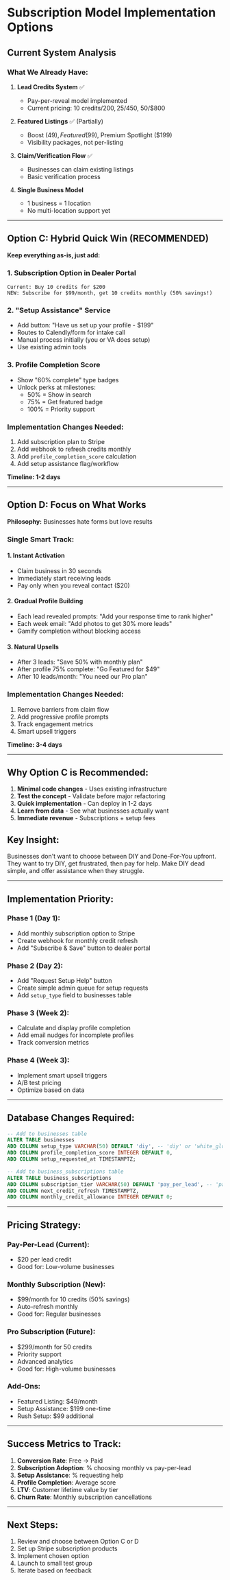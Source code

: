 # Subscription Model Implementation Options

## Current System Analysis

### What We Already Have:
1. **Lead Credits System** ✅
   - Pay-per-reveal model implemented
   - Current pricing: 10 credits/$200, 25/$450, 50/$800

2. **Featured Listings** ✅ (Partially)
   - Boost ($49), Featured ($99), Premium Spotlight ($199)
   - Visibility packages, not per-listing

3. **Claim/Verification Flow** ✅
   - Businesses can claim existing listings
   - Basic verification process

4. **Single Business Model**
   - 1 business = 1 location
   - No multi-location support yet

---

## Option C: Hybrid Quick Win (RECOMMENDED)

**Keep everything as-is, just add:**

### 1. Subscription Option in Dealer Portal
```
Current: Buy 10 credits for $200
NEW: Subscribe for $99/month, get 10 credits monthly (50% savings!)
```

### 2. "Setup Assistance" Service
- Add button: "Have us set up your profile - $199"
- Routes to Calendly/form for intake call
- Manual process initially (you or VA does setup)
- Use existing admin tools

### 3. Profile Completion Score
- Show "60% complete" type badges
- Unlock perks at milestones:
  - 50% = Show in search
  - 75% = Get featured badge
  - 100% = Priority support

### Implementation Changes Needed:
1. Add subscription plan to Stripe
2. Add webhook to refresh credits monthly
3. Add `profile_completion_score` calculation
4. Add setup assistance flag/workflow

**Timeline: 1-2 days**

---

## Option D: Focus on What Works

**Philosophy:** Businesses hate forms but love results

### Single Smart Track:

#### 1. Instant Activation
- Claim business in 30 seconds
- Immediately start receiving leads
- Pay only when you reveal contact ($20)

#### 2. Gradual Profile Building
- Each lead revealed prompts: "Add your response time to rank higher"
- Each week email: "Add photos to get 30% more leads"
- Gamify completion without blocking access

#### 3. Natural Upsells
- After 3 leads: "Save 50% with monthly plan"
- After profile 75% complete: "Go Featured for $49"
- After 10 leads/month: "You need our Pro plan"

### Implementation Changes Needed:
1. Remove barriers from claim flow
2. Add progressive profile prompts
3. Track engagement metrics
4. Smart upsell triggers

**Timeline: 3-4 days**

---

## Why Option C is Recommended:

1. **Minimal code changes** - Uses existing infrastructure
2. **Test the concept** - Validate before major refactoring
3. **Quick implementation** - Can deploy in 1-2 days
4. **Learn from data** - See what businesses actually want
5. **Immediate revenue** - Subscriptions + setup fees

## Key Insight:
Businesses don't want to choose between DIY and Done-For-You upfront. They want to try DIY, get frustrated, then pay for help. Make DIY dead simple, and offer assistance when they struggle.

---

## Implementation Priority:

### Phase 1 (Day 1):
- Add monthly subscription option to Stripe
- Create webhook for monthly credit refresh
- Add "Subscribe & Save" button to dealer portal

### Phase 2 (Day 2):
- Add "Request Setup Help" button
- Create simple admin queue for setup requests
- Add `setup_type` field to businesses table

### Phase 3 (Week 2):
- Calculate and display profile completion
- Add email nudges for incomplete profiles
- Track conversion metrics

### Phase 4 (Week 3):
- Implement smart upsell triggers
- A/B test pricing
- Optimize based on data

---

## Database Changes Required:

```sql
-- Add to businesses table
ALTER TABLE businesses
ADD COLUMN setup_type VARCHAR(50) DEFAULT 'diy', -- 'diy' or 'white_glove'
ADD COLUMN profile_completion_score INTEGER DEFAULT 0,
ADD COLUMN setup_requested_at TIMESTAMPTZ;

-- Add to business_subscriptions table  
ALTER TABLE business_subscriptions
ADD COLUMN subscription_tier VARCHAR(50) DEFAULT 'pay_per_lead', -- 'pay_per_lead', 'monthly', 'pro'
ADD COLUMN next_credit_refresh TIMESTAMPTZ,
ADD COLUMN monthly_credit_allowance INTEGER DEFAULT 0;
```

---

## Pricing Strategy:

### Pay-Per-Lead (Current):
- $20 per lead credit
- Good for: Low-volume businesses

### Monthly Subscription (New):
- $99/month for 10 credits (50% savings)
- Auto-refresh monthly
- Good for: Regular businesses

### Pro Subscription (Future):
- $299/month for 50 credits
- Priority support
- Advanced analytics
- Good for: High-volume businesses

### Add-Ons:
- Featured Listing: $49/month
- Setup Assistance: $199 one-time
- Rush Setup: $99 additional

---

## Success Metrics to Track:

1. **Conversion Rate**: Free → Paid
2. **Subscription Adoption**: % choosing monthly vs pay-per-lead
3. **Setup Assistance**: % requesting help
4. **Profile Completion**: Average score
5. **LTV**: Customer lifetime value by tier
6. **Churn Rate**: Monthly subscription cancellations

---

## Next Steps:

1. Review and choose between Option C or D
2. Set up Stripe subscription products
3. Implement chosen option
4. Launch to small test group
5. Iterate based on feedback